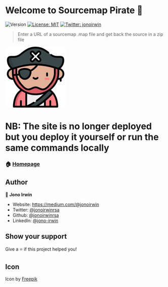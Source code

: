 # Welcome to Sourcemap Pirate 👋
![Version](https://img.shields.io/badge/version-1.0.0-blue.svg?cacheSeconds=2592000)
[![License: MIT](https://img.shields.io/badge/License-MIT-yellow.svg)](#)
[![Twitter: jonoirwin](https://img.shields.io/twitter/follow/jonoirwin.svg?style=social)](https://twitter.com/jonoirwin)

> Enter a URL of a sourcemap .map file and get back the source in a zip file


![Sourcemap Pirate](docs/android-chrome-192x192.png "Sourcemap Pirate" )

# NB: The site is no longer deployed but you deploy it yourself or run the same commands locally

### 🏠 [Homepage](https://jonoirwinrsa.github.io/sourcemap-pirate/)

## Author

👤 **Jono Irwin**

* Website: https://medium.com/@jonoirwin
* Twitter: [@jonoirwinrsa](https://twitter.com/jonoirwinrsa)
* Github: [@jonoirwinrsa](https://github.com/jonoirwinrsa)
* LinkedIn: [@jono-irwin](https://linkedin.com/in/jono-irwin)

## Show your support

Give a ⭐️ if this project helped you!

## Icon

Icon by [Freepik](https://www.flaticon.com/authors/freepik")
